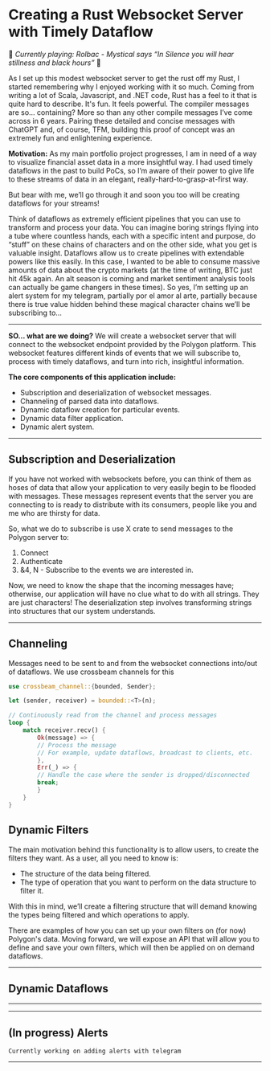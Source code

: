 # Creating a Rust Websocket Server with Timely Dataflow

🎵 *Currently playing: Rolbac - Mystical says “In Silence you will hear stillness and black hours”* 🎵

As I set up this modest websocket server to get the rust off my Rust, I started remembering why I enjoyed working with it so much. Coming from writing a lot of Scala, Javascript, and .NET code, Rust has a feel to it that is quite hard to describe. It's fun. It feels powerful. The compiler messages are so… containing? More so than any other compile messages I’ve come across in 6 years. Pairing these detailed and concise messages with ChatGPT and, of course, TFM, building this proof of concept was an extremely fun and enlightening experience.

**Motivation:** As my main portfolio project progresses, I am in need of a way to visualize financial asset data in a more insightful way. I had used timely dataflows in the past to build PoCs, so I’m aware of their power to give life to these streams of data in an elegant, really-hard-to-grasp-at-first way.

But bear with me, we’ll go through it and soon you too will be creating dataflows for your streams!

Think of dataflows as extremely efficient pipelines that you can use to transform and process your data. You can imagine boring strings flying into a tube where countless hands, each with a specific intent and purpose, do “stuff” on these chains of characters and on the other side, what you get is valuable insight. 
Dataflows allow us to create pipelines with extendable powers like this easily. In this case, I wanted to be able to consume massive amounts of data about the crypto markets (at the time of writing, BTC just hit 45k again. An alt season is coming and market sentiment analysis tools can actually be game changers in these times). So yes, I’m setting up an alert system for my telegram, partially por el amor al arte, partially because there is true value hidden behind these magical character chains we’ll be subscribing to…

---

**SO… what are we doing?** We will create a websocket server that will connect to the websocket endpoint provided by the Polygon platform. This websocket features different kinds of events that we will subscribe to, process with timely dataflows, and turn into rich, insightful information.

**The core components of this application include:**
- Subscription and deserialization of websocket messages.
- Channeling of parsed data into dataflows.
- Dynamic dataflow creation for particular events.
- Dynamic data filter application.
- Dynamic alert system.

---

## Subscription and Deserialization

If you have not worked with websockets before, you can think of them as hoses of data that allow your application to very easily begin to be flooded with messages. These messages represent events that the server you are connecting to is ready to distribute with its consumers, people like you and me who are thirsty for data.

So, what we do to subscribe is use X crate to send messages to the Polygon server to:
1. Connect
2. Authenticate
3. &4, N - Subscribe to the events we are interested in.

Now, we need to know the shape that the incoming messages have; otherwise, our application will have no clue what to do with all strings. They are just characters! The deserialization step involves transforming strings into structures that our system understands.

---
## Channeling

Messages need to be sent to and from the websocket connections into/out of dataflows. We use crossbeam channels for this

```rust
use crossbeam_channel::{bounded, Sender};

let (sender, receiver) = bounded::<T>(n);

// Continuously read from the channel and process messages
loop {
    match receiver.recv() {
        Ok(message) => {
        // Process the message
        // For example, update dataflows, broadcast to clients, etc.
        },
        Err(_) => {
        // Handle the case where the sender is dropped/disconnected
        break;
        }
    }
}
```

## Dynamic Filters

The main motivation behind this functionality is to allow users, to create the filters they want. As a user, all you need to know is:
- The structure of the data being filtered.
- The type of operation that you want to perform on the data structure to filter it.

With this in mind, we’ll create a filtering structure that will demand knowing the types being filtered and which operations to apply.


There are examples of how you can set up your own filters on (for now) Polygon's data. 
Moving forward, we will expose an API that will allow you to define and save your own filters,
which will then be applied on on demand dataflows. 

---
## Dynamic Dataflows

---

--- 
## (In progress) Alerts
    Currently working on adding alerts with telegram
---
